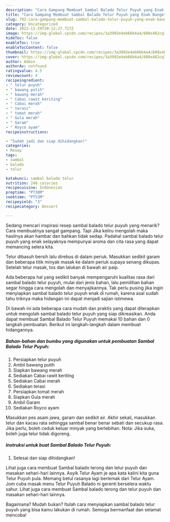 ```yaml
---
description: "Cara Gampang Membuat Sambal Balado Telur Puyuh yang Enak Banget, Buat Buka Puasa}"
title: "Cara Gampang Membuat Sambal Balado Telur Puyuh yang Enak Banget, Buat Buka Puasa}"
slug: 792-cara-gampang-membuat-sambal-balado-telur-puyuh-yang-enak-banget-buat-buka-puasa
category: Uncategorized
date: 2022-11-29T20:12:27.717Z
image: https://img-global.cpcdn.com/recipes/3a3992e4eb66b4a4/680x482cq70/sambal-balado-telur-puyuh-foto-resep-utama.jpg
hideToc: false
enableToc: true
enableTocContent: false
thumbnail: https://img-global.cpcdn.com/recipes/3a3992e4eb66b4a4/680x482cq70/sambal-balado-telur-puyuh-foto-resep-utama.jpg
cover: https://img-global.cpcdn.com/recipes/3a3992e4eb66b4a4/680x482cq70/sambal-balado-telur-puyuh-foto-resep-utama.jpg
author: Admin
authorAv: notfound
ratingvalue: 4.5
reviewcount: 4
recipeingredient:
- " telur puyuh"
- " bawang putih"
- " bawang merah"
- " Cabai rawit keriting"
- " Cabai merah"
- " terasi"
- " tomat merah"
- " Gula merah"
- " Garam"
- " Royco ayam"
recipeinstructions:

- "Sudah jadi dan siap dihidangkan!"
categories:
- Resep
tags:
- sambal
- balado
- telur

katakunci: sambal balado telur 
nutrition: 249 calories
recipecuisine: Indonesian
preptime: "PT30M"
cooktime: "PT53M"
recipeyield: "3"
recipecategory: Dessert

---
```



Sedang mencari inspirasi resep sambal balado telur puyuh yang menarik? Cara membuatnya sangat gampang. Tapi Jika keliru mengolah maka hasilnya akan hambar dan bahkan tidak sedap. Padahal sambal balado telur puyuh yang enak selayaknya mempunyai aroma dan cita rasa yang dapat memancing selera kita.


Telur dibasuh bersih lalu direbus di dalam periuk. Masukkan sedikit garam dan beberapa titik minyak masak ke dalam periuk supaya senang dikupas. Setelah telur masak, tos dan lalukan di bawah air paip.

Ada beberapa hal yang sedikit banyak mempengaruhi kualitas rasa dari sambal balado telur puyuh, mulai dari jenis bahan, lalu pemilihan bahan segar hingga cara mengolah dan menyajikannya. Tak perlu pusing jika ingin menyiapkan sambal balado telur puyuh enak di rumah, karena asal sudah tahu triknya maka hidangan ini dapat menjadi sajian istimewa.


Di bawah ini ada beberapa cara mudah dan praktis yang dapat diterapkan untuk mengolah sambal balado telur puyuh yang siap dikreasikan. Anda dapat membuat Sambal Balado Telur Puyuh memakai 10 bahan dan 0 langkah pembuatan. Berikut ini langkah-langkah dalam membuat hidangannya.

<!--inarticleads1-->

##### Bahan-bahan dan bumbu yang digunakan untuk pembuatan Sambal Balado Telur Puyuh:

1. Persiapkan  telur puyuh
1. Ambil  bawang putih
1. Siapkan  bawang merah
1. Sediakan  Cabai rawit keriting
1. Sediakan  Cabai merah
1. Sediakan  terasi
1. Persiapkan  tomat merah
1. Siapkan  Gula merah
1. Ambil  Garam
1. Sediakan  Royco ayam


Masukkan pes asam jawa, garam dan sedikit air. Akhir sekali, masukkan telur dan kacau rata sehingga sambal benar benar sebati dan secukup rasa. Jika perlu, boleh ceduk keluar minyak yang berlebihan. Nota: Jika suka, boleh juga telur tidak digoreng. 

<!--inarticleads2-->

##### Instruksi untuk buat Sambal Balado Telur Puyuh:


1. Selesai dan siap dihidangkan!

Lihat juga cara membuat Sambal balado terong dan telur puyuh dan masakan sehari-hari lainnya. Asyik Telur Ayam je apa kata kalini kita guna Telur Puyuh pula. Memang betul rasanya lagi berlemak dari Telur Ayam. Jom cuba masak menu Telur Puyuh Balado ni gerenti berselera waktu sahur. Lihat juga cara membuat Sambal balado terong dan telur puyuh dan masakan sehari-hari lainnya. 

Bagaimana? Mudah bukan? Itulah cara menyiapkan sambal balado telur puyuh yang bisa kamu lakukan di rumah. Semoga bermanfaat dan selamat mencoba!
